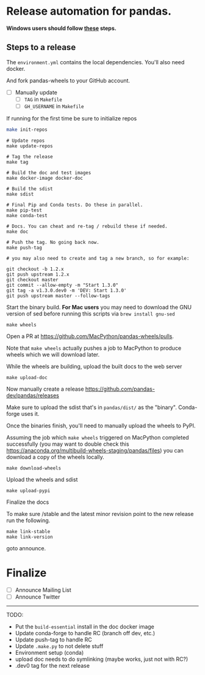 # Release automation for pandas.

**Windows users should follow [these](./windows-wsl.md) steps.**

## Steps to a release

The `environment.yml` contains the local dependencies. You'll
also need docker.

And fork pandas-wheels to your GitHub account.

- [  ] Manually update
  - [  ] `TAG` in `Makefile`
  - [  ] `GH_USERNAME` in `Makefile`

If running for the first time be sure to initialize repos

```sh
make init-repos
```

```
# Update repos
make update-repos

# Tag the release
make tag

# Build the doc and test images
make docker-image docker-doc

# Build the sdist
make sdist

# Final Pip and Conda tests. Do these in parallel.
make pip-test
make conda-test

# Docs. You can cheat and re-tag / rebuild these if needed.
make doc

# Push the tag. No going back now.
make push-tag

# you may also need to create and tag a new branch, so for example:

git checkout -b 1.2.x
git push upstream 1.2.x
git checkout master
git commit --allow-empty -m "Start 1.3.0"
git tag -a v1.3.0.dev0 -m 'DEV: Start 1.3.0'
git push upstream master --follow-tags
```

Start the binary build.  **For Mac users** you may need to download the GNU version of sed before running this scripts via `brew install gnu-sed`

```
make wheels
```

Open a PR at https://github.com/MacPython/pandas-wheels/pulls.

Note that `make wheels` actually pushes a job to MacPython to produce wheels which we will download later.

While the wheels are building, upload the built docs to the web server

```
make upload-doc
```

Now manually create a release https://github.com/pandas-dev/pandas/releases

Make sure to upload the sdist that's in `pandas/dist/` as the "binary".
Conda-forge uses it.

Once the binaries finish, you'll need to manually upload the wheels to PyPI.

Assuming the job which `make wheels` triggered on MacPython completed successfully (you may want to double check this https://anaconda.org/multibuild-wheels-staging/pandas/files) you can download a copy of the wheels locally.

```
make download-wheels
```

Upload the wheels and sdist

```
make upload-pypi
```

Finalize the docs


To make sure /stable and the latest minor revision point to the new release run the following.

```
make link-stable
make link-version
```

goto announce.



# Finalize

- [  ] Announce Mailing List
- [  ] Announce Twitter

---

TODO:

- Put the `build-essential` install in the doc docker image
- Update conda-forge to handle RC (branch off dev, etc.)
- Update push-tag to handle RC
- Update `.make.py` to not delete stuff
- Environment setup (conda)
- upload doc needs to do symlinking (maybe works, just not with RC?)
- .dev0 tag for the next release
